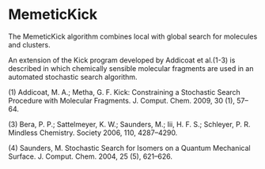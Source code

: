 # MemeticKick
The MemeticKick algorithm combines local with global search for molecules and clusters.

An extension of the Kick program developed by Addicoat et al.(1-3) is described in which chemically sensible molecular fragments are used in an automated stochastic search algorithm.

(1) 	Addicoat, M. A.; Metha, G. F. Kick: Constraining a Stochastic Search Procedure with Molecular Fragments. J. Comput. Chem. 2009, 30 (1), 57–64.


(3) 	Bera, P. P.; Sattelmeyer, K. W.; Saunders, M.; Iii, H. F. S.; Schleyer, P. R. Mindless Chemistry. Society 2006, 110, 4287–4290.


(4) 	Saunders, M. Stochastic Search for Isomers on a Quantum Mechanical Surface. J. Comput. Chem. 2004, 25 (5), 621–626.



